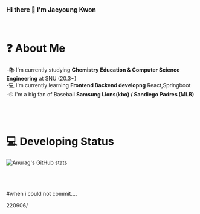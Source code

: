 ### Hi there 👋 I'm Jaeyoung Kwon

<!--
**jaylions/jaylions** is a ✨ _special_ ✨ repository because its `README.md` (this file) appears on your GitHub profile.

Here are some ideas to get you started:

- 🔭 I’m currently working on ...
- 🌱 I’m currently learning ...
- 👯 I’m looking to collaborate on ...
- 🤔 I’m looking for help with ...
- 💬 Ask me about ...
- 📫 How to reach me: ...
- 😄 Pronouns: ...
- ⚡ Fun fact: ...
-->
<br/>

# ❓ About Me

-📚 I'm currently studying <strong>Chemistry Education & Computer Science Engineering</strong> at SNU (20.3~)<br/>
-💻 I'm currently learning <strong>Frontend Backend developng</strong> React,Springboot <br/>
-⚾ I'm a big fan of Baseball <strong>Samsung Lions(kbo) / Sandiego Padres (MLB)</strong>
<br></br>
<br></br>
# 💻 Developing Status

![Anurag's GitHub stats](https://github-readme-stats.vercel.app/api?username=jaylions&show_icons=true&theme=radical)
<br></br>
<br></br>

#when i could not commit....

220906/
